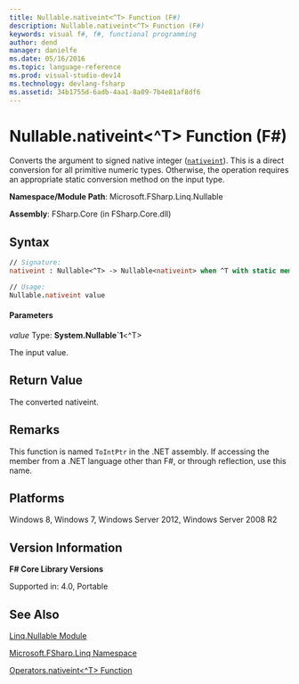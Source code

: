 ```yaml
---
title: Nullable.nativeint<^T> Function (F#)
description: Nullable.nativeint<^T> Function (F#)
keywords: visual f#, f#, functional programming
author: dend
manager: danielfe
ms.date: 05/16/2016
ms.topic: language-reference
ms.prod: visual-studio-dev14
ms.technology: devlang-fsharp
ms.assetid: 34b1755d-6adb-4aa1-8a09-7b4e81af8df6
---
```


# Nullable.nativeint<^T> Function (F#)

Converts the argument to signed native integer ([`nativeint`](https://msdn.microsoft.com/library/f8478c3e-fff5-4f10-82cf-4bedfe305f7b)). This is a direct conversion for all primitive numeric types. Otherwise, the operation requires an appropriate static conversion method on the input type.

**Namespace/Module Path**: Microsoft.FSharp.Linq.Nullable

**Assembly**: FSharp.Core (in FSharp.Core.dll)


## Syntax

```fsharp
// Signature:
nativeint : Nullable<^T> -> Nullable<nativeint> when ^T with static member op_Explicit and ^T : (new : unit ->  ^T) and ^T : struct and ^T :> ValueType

// Usage:
Nullable.nativeint value
```

#### Parameters
*value*
Type: **System.Nullable&#96;1**&lt;^T&gt;


The input value.

## Return Value
The converted nativeint.

## Remarks
This function is named `ToIntPtr` in the .NET assembly. If accessing the member from a .NET language other than F#, or through reflection, use this name.

## Platforms
Windows 8, Windows 7, Windows Server 2012, Windows Server 2008 R2


## Version Information
**F# Core Library Versions**

Supported in: 4.0, Portable


## See Also
[Linq.Nullable Module](Linq.Nullable-Module-%5BFSharp%5D.md)

[Microsoft.FSharp.Linq Namespace](Microsoft.FSharp.Linq-Namespace-%5BFSharp%5D.md)

[Operators.nativeint&#60;^T&#62; Function](Operators.nativeint%5B%5ET%5D-Function-%5BFSharp%5D.md)
